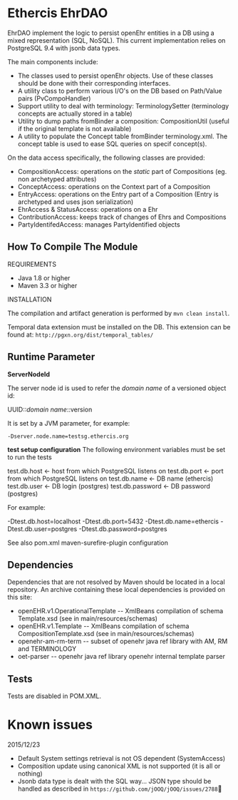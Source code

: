 Ethercis EhrDAO
===============

EhrDAO implement the logic to persist openEhr entities in a DB using a mixed representation (SQL, NoSQL). This current
implementation relies on PostgreSQL 9.4 with jsonb data types.

The main components include:

- The classes used to persist openEhr objects. Use of these classes should be done with their corresponding interfaces.
- A utility class to perform various I/O's on the DB based on Path/Value pairs (PvCompoHandler)
- Support utility to deal with terminology: TerminologySetter (terminology concepts are actually stored in a table)
- Utility to dump paths fromBinder a composition: CompositionUtil (useful if the original template is not available)
- A utility to populate the Concept table fromBinder terminology.xml. The concept table is used to ease SQL queries on specif concept(s).

On the data access specifically, the following classes are provided:

- CompositionAccess: operations on the *static* part of Compositions (eg. non archetyped attributes)
- ConceptAccess: operations on the Context part of a Composition
- EntryAccess: operations on the Entry part of a Composition (Entry is archetyped and uses json serialization)
- EhrAccess & StatusAccess: operations on a Ehr
- ContributionAccess: keeps track of changes of Ehrs and Compositions
- PartyIdentifedAccess: manages PartyIdentified objects


How To Compile The Module
-------------------------
REQUIREMENTS

- Java 1.8 or higher
- Maven 3.3 or higher

INSTALLATION

The compilation and artifact generation is performed by `mvn clean install`.

Temporal data extension must be installed on the DB. This extension can be found at:
`http://pgxn.org/dist/temporal_tables/`

Runtime Parameter
-----------------

**ServerNodeId**

The server node id is used to refer the *domain name* of a versioned object id:

UUID::*domain name*::version

It is set by a JVM parameter, for example:

`-Dserver.node.name=testsg.ethercis.org`

**test setup configuration**
The following environment variables must be set to run the tests

test.db.host <- host from which PostgreSQL listens on
test.db.port <- port from which PostgreSQL listens on
test.db.name <- DB name (ethercis)
test.db.user <- DB login (postgres)
test.db.password <- DB password (postgres)

For example:

-Dtest.db.host=localhost
-Dtest.db.port=5432
-Dtest.db.name=ethercis
-Dtest.db.user=postgres
-Dtest.db.password=postgres

See also pom.xml maven-surefire-plugin configuration



Dependencies
------------
Dependencies that are not resolved by Maven should be located in a local repository. An archive containing these local
dependencies is provided on this site:

- openEHR.v1.OperationalTemplate -- XmlBeans compilation of schema Template.xsd (see in main/resources/schemas)
- openEHR.v1.Template -- XmlBeans compilation of schema CompositionTemplate.xsd (see in main/resources/schemas)
- openehr-am-rm-term -- subset of openehr java ref library with AM, RM and TERMINOLOGY
- oet-parser -- openehr java ref library openehr internal template parser

Tests
-----

Tests are disabled in POM.XML.

Known issues
============

2015/12/23

- Default System settings retrieval is not OS dependent (SystemAccess)
- Composition update using canonical XML is not supported (it is all or nothing)
- Jsonb data type is dealt with the SQL way... JSON type should be handled as described in
  `https://github.com/jOOQ/jOOQ/issues/2788`